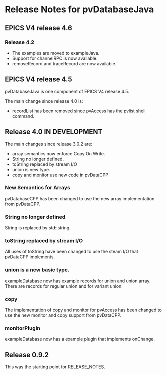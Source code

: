 Release Notes for pvDatabaseJava
================================

## EPICS V4 release 4.6

### Release 4.2

* The examples are moved to exampleJava.
* Support for channelRPC is now available.
* removeRecord and traceRecord are now available.


## EPICS V4 release 4.5

pvDatabaseJava is one component of EPICS V4 release 4.5.

The main change since release 4.0 is:

* recordList has been removed since pvAccess has the pvlist shell command.


## Release 4.0 IN DEVELOPMENT

The main changes since release 3.0.2 are:

* array semantics now enforce Copy On Write.
* String no longer defined.
* toString replaced by stream I/O 
* union is new type.
* copy and monitor use new code in pvDataCPP

### New Semantics for Arrays

pvDatabaseCPP has been changed to use the new array implementation from 
pvDataCPP.

### String no longer defined

String is replaced by std::string.

### toString replaced by stream I/O

All uses of toString have been changed to use the steam I/O that pvDataCPP 
implements.

### union is a new basic type.

exampleDatabase now has example records for union and union array.
There are records for regular union and for variant union.

### copy 

The implementation of copy and monitor for pvAccess has been changed
to use the new monitor and copy support from pvDataCPP.

### monitorPlugin

exampleDatabase now has a example plugin that implements onChange.

## Release 0.9.2
This was the starting point for RELEASE_NOTES.
